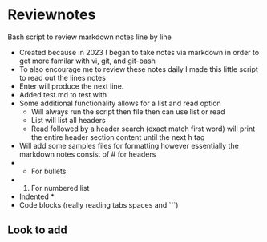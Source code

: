 # Reviewnotes

Bash script to review markdown notes line by line 

* Created because in 2023 I began to take notes via markdown in order to get more familar with vi, git, and git-bash
* To also encourage me to review these notes daily I made this little script to read out the lines notes 
* Enter will produce the next line.
* Added test.md to test with
* Some additional functionality allows for a list and read option
    * Will always run the script then file then can use list or read
    * List will list all headers
    * Read followed by a header search (exact match first word) will print the entire header section content until the next h tag 
* Will add some samples files for formatting however essentially the markdown notes consist of # for headers
* * For bullets 
* 1. For numbered list 
* Indented *
* Code blocks (really reading tabs spaces and ```)

## Look to add 

